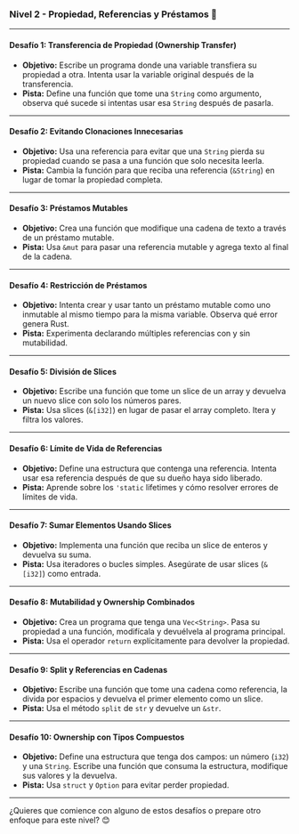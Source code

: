 ### Nivel 2 - Propiedad, Referencias y Préstamos 🔑

---

#### **Desafío 1: Transferencia de Propiedad (Ownership Transfer)**

- **Objetivo:** Escribe un programa donde una variable transfiera su propiedad a otra. Intenta usar la variable original después de la transferencia.
- **Pista:** Define una función que tome una `String` como argumento, observa qué sucede si intentas usar esa `String` después de pasarla.

---

#### **Desafío 2: Evitando Clonaciones Innecesarias**

- **Objetivo:** Usa una referencia para evitar que una `String` pierda su propiedad cuando se pasa a una función que solo necesita leerla.
- **Pista:** Cambia la función para que reciba una referencia (`&String`) en lugar de tomar la propiedad completa.

---

#### **Desafío 3: Préstamos Mutables**

- **Objetivo:** Crea una función que modifique una cadena de texto a través de un préstamo mutable.
- **Pista:** Usa `&mut` para pasar una referencia mutable y agrega texto al final de la cadena.

---

#### **Desafío 4: Restricción de Préstamos**

- **Objetivo:** Intenta crear y usar tanto un préstamo mutable como uno inmutable al mismo tiempo para la misma variable. Observa qué error genera Rust.
- **Pista:** Experimenta declarando múltiples referencias con y sin mutabilidad.

---

#### **Desafío 5: División de Slices**

- **Objetivo:** Escribe una función que tome un slice de un array y devuelva un nuevo slice con solo los números pares.
- **Pista:** Usa slices (`&[i32]`) en lugar de pasar el array completo. Itera y filtra los valores.

---

#### **Desafío 6: Límite de Vida de Referencias**

- **Objetivo:** Define una estructura que contenga una referencia. Intenta usar esa referencia después de que su dueño haya sido liberado.
- **Pista:** Aprende sobre los `'static` lifetimes y cómo resolver errores de límites de vida.

---

#### **Desafío 7: Sumar Elementos Usando Slices**

- **Objetivo:** Implementa una función que reciba un slice de enteros y devuelva su suma.
- **Pista:** Usa iteradores o bucles simples. Asegúrate de usar slices (`&[i32]`) como entrada.

---

#### **Desafío 8: Mutabilidad y Ownership Combinados**

- **Objetivo:** Crea un programa que tenga una `Vec<String>`. Pasa su propiedad a una función, modifícala y devuélvela al programa principal.
- **Pista:** Usa el operador `return` explícitamente para devolver la propiedad.

---

#### **Desafío 9: Split y Referencias en Cadenas**

- **Objetivo:** Escribe una función que tome una cadena como referencia, la divida por espacios y devuelva el primer elemento como un slice.
- **Pista:** Usa el método `split` de `str` y devuelve un `&str`.

---

#### **Desafío 10: Ownership con Tipos Compuestos**

- **Objetivo:** Define una estructura que tenga dos campos: un número (`i32`) y una `String`. Escribe una función que consuma la estructura, modifique sus valores y la devuelva.
- **Pista:** Usa `struct` y `Option` para evitar perder propiedad.

---

¿Quieres que comience con alguno de estos desafíos o prepare otro enfoque para este nivel? 😊
